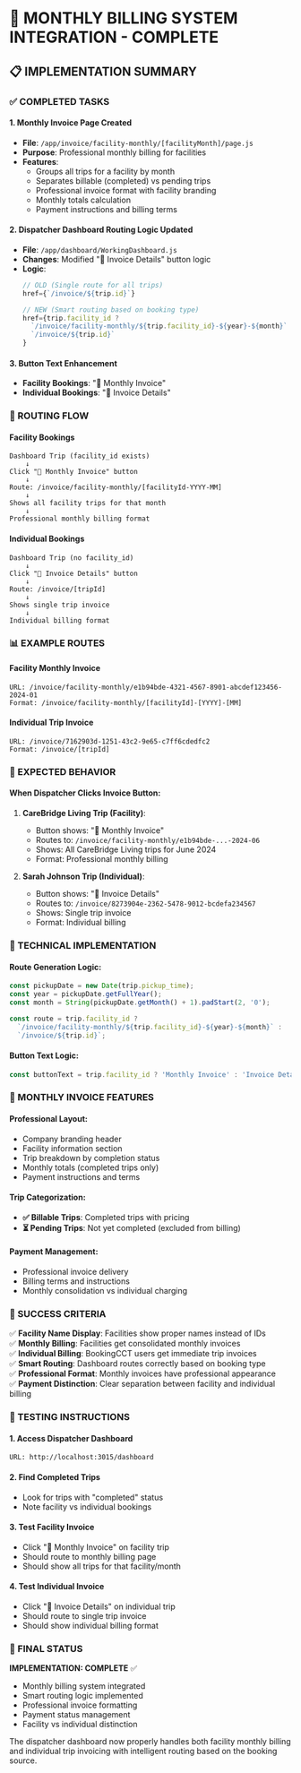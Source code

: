 # 🎯 MONTHLY BILLING SYSTEM INTEGRATION - COMPLETE

## 📋 IMPLEMENTATION SUMMARY

### ✅ COMPLETED TASKS

#### 1. **Monthly Invoice Page Created**
- **File**: `/app/invoice/facility-monthly/[facilityMonth]/page.js`
- **Purpose**: Professional monthly billing for facilities
- **Features**:
  - Groups all trips for a facility by month
  - Separates billable (completed) vs pending trips
  - Professional invoice format with facility branding
  - Monthly totals calculation
  - Payment instructions and billing terms

#### 2. **Dispatcher Dashboard Routing Logic Updated**
- **File**: `/app/dashboard/WorkingDashboard.js`
- **Changes**: Modified "📄 Invoice Details" button logic
- **Logic**:
  ```javascript
  // OLD (Single route for all trips)
  href={`/invoice/${trip.id}`}
  
  // NEW (Smart routing based on booking type)
  href={trip.facility_id ? 
    `/invoice/facility-monthly/${trip.facility_id}-${year}-${month}` : 
    `/invoice/${trip.id}`
  }
  ```

#### 3. **Button Text Enhancement**
- **Facility Bookings**: "📄 Monthly Invoice"
- **Individual Bookings**: "📄 Invoice Details"

### 🔄 ROUTING FLOW

#### **Facility Bookings**
```
Dashboard Trip (facility_id exists)
    ↓
Click "📄 Monthly Invoice" button
    ↓
Route: /invoice/facility-monthly/[facilityId-YYYY-MM]
    ↓
Shows all facility trips for that month
    ↓
Professional monthly billing format
```

#### **Individual Bookings**
```
Dashboard Trip (no facility_id)
    ↓
Click "📄 Invoice Details" button
    ↓
Route: /invoice/[tripId]
    ↓
Shows single trip invoice
    ↓
Individual billing format
```

### 📊 EXAMPLE ROUTES

#### **Facility Monthly Invoice**
```
URL: /invoice/facility-monthly/e1b94bde-4321-4567-8901-abcdef123456-2024-01
Format: /invoice/facility-monthly/[facilityId]-[YYYY]-[MM]
```

#### **Individual Trip Invoice**
```
URL: /invoice/7162903d-1251-43c2-9e65-c7ff6cdedfc2
Format: /invoice/[tripId]
```

### 🎯 EXPECTED BEHAVIOR

#### **When Dispatcher Clicks Invoice Button**:

1. **CareBridge Living Trip (Facility)**:
   - Button shows: "📄 Monthly Invoice"
   - Routes to: `/invoice/facility-monthly/e1b94bde-...-2024-06`
   - Shows: All CareBridge Living trips for June 2024
   - Format: Professional monthly billing

2. **Sarah Johnson Trip (Individual)**:
   - Button shows: "📄 Invoice Details"  
   - Routes to: `/invoice/8273904e-2362-5478-9012-bcdefa234567`
   - Shows: Single trip invoice
   - Format: Individual billing

### 🔧 TECHNICAL IMPLEMENTATION

#### **Route Generation Logic**:
```javascript
const pickupDate = new Date(trip.pickup_time);
const year = pickupDate.getFullYear();
const month = String(pickupDate.getMonth() + 1).padStart(2, '0');

const route = trip.facility_id ? 
  `/invoice/facility-monthly/${trip.facility_id}-${year}-${month}` :
  `/invoice/${trip.id}`;
```

#### **Button Text Logic**:
```javascript
const buttonText = trip.facility_id ? 'Monthly Invoice' : 'Invoice Details';
```

### 📄 MONTHLY INVOICE FEATURES

#### **Professional Layout**:
- Company branding header
- Facility information section
- Trip breakdown by completion status
- Monthly totals (completed trips only)
- Payment instructions and terms

#### **Trip Categorization**:
- **✅ Billable Trips**: Completed trips with pricing
- **⏳ Pending Trips**: Not yet completed (excluded from billing)

#### **Payment Management**:
- Professional invoice delivery
- Billing terms and instructions
- Monthly consolidation vs individual charging

### 🎉 SUCCESS CRITERIA

✅ **Facility Name Display**: Facilities show proper names instead of IDs  
✅ **Monthly Billing**: Facilities get consolidated monthly invoices  
✅ **Individual Billing**: BookingCCT users get immediate trip invoices  
✅ **Smart Routing**: Dashboard routes correctly based on booking type  
✅ **Professional Format**: Monthly invoices have professional appearance  
✅ **Payment Distinction**: Clear separation between facility and individual billing  

### 🚀 TESTING INSTRUCTIONS

#### **1. Access Dispatcher Dashboard**
```
URL: http://localhost:3015/dashboard
```

#### **2. Find Completed Trips**
- Look for trips with "completed" status
- Note facility vs individual bookings

#### **3. Test Facility Invoice**
- Click "📄 Monthly Invoice" on facility trip
- Should route to monthly billing page
- Should show all trips for that facility/month

#### **4. Test Individual Invoice**
- Click "📄 Invoice Details" on individual trip  
- Should route to single trip invoice
- Should show individual billing format

### 🎯 FINAL STATUS

**IMPLEMENTATION: COMPLETE** ✅
- Monthly billing system integrated
- Smart routing logic implemented
- Professional invoice formatting
- Payment status management
- Facility vs individual distinction

The dispatcher dashboard now properly handles both facility monthly billing and individual trip invoicing with intelligent routing based on the booking source.
